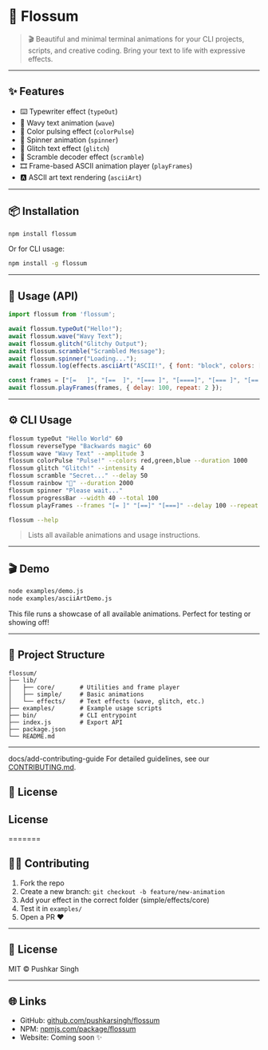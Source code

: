 # 🌸 Flossum

> 🎬 Beautiful and minimal terminal animations for your CLI projects, scripts, and creative coding. Bring your text to life with expressive effects.

---

## ✨ Features

* ⌨️ Typewriter effect (`typeOut`)
* 🌊 Wavy text animation (`wave`)
* 🌈 Color pulsing effect (`colorPulse`)
* 🔁 Spinner animation (`spinner`)
* 🤯 Glitch text effect (`glitch`)
* 🧩 Scramble decoder effect (`scramble`)
* 🎞 Frame-based ASCII animation player (`playFrames`)
* 🅰️ ASCII art text rendering (`asciiArt`)

---

## 📦 Installation

```bash
npm install flossum
```

Or for CLI usage:

```bash
npm install -g flossum
```

---

## 🧪 Usage (API)

```js
import flossum from 'flossum';

await flossum.typeOut("Hello!");
await flossum.wave("Wavy Text");
await flossum.glitch("Glitchy Output");
await flossum.scramble("Scrambled Message");
await flossum.spinner("Loading...");
await flossum.log(effects.asciiArt("ASCII!", { font: "block", colors: ["cyan", "magenta"] }));

const frames = ["[=   ]", "[==  ]", "[=== ]", "[====]", "[=== ]", "[==  ]", "[=   ]"];
await flossum.playFrames(frames, { delay: 100, repeat: 2 });
```

---

## ⚙️ CLI Usage

```bash
flossum typeOut "Hello World" 60
flossum reverseType "Backwards magic" 60
flossum wave "Wavy Text" --amplitude 3
flossum colorPulse "Pulse!" --colors red,green,blue --duration 1000
flossum glitch "Glitch!" --intensity 4
flossum scramble "Secret..." --delay 50
flossum rainbow "🌈" --duration 2000
flossum spinner "Please wait..."
flossum progressBar --width 40 --total 100
flossum playFrames --frames "[= ]" "[==]" "[===]" --delay 100 --repeat 2
```

```bash
flossum --help
```

> Lists all available animations and usage instructions.

---

## 🎬 Demo

```bash
node examples/demo.js
node examples/asciiArtDemo.js
```

This file runs a showcase of all available animations. Perfect for testing or showing off!

---

## 📁 Project Structure

```
flossum/
├── lib/
│   ├── core/       # Utilities and frame player
│   ├── simple/     # Basic animations
│   └── effects/    # Text effects (wave, glitch, etc.)
├── examples/       # Example usage scripts
├── bin/            # CLI entrypoint
├── index.js        # Export API
├── package.json
└── README.md
```

---

docs/add-contributing-guide
For detailed guidelines, see our [CONTRIBUTING.md](./CONTRIBUTING.md).

## 📝 License

## License
=======
## 🧑‍💻 Contributing

1. Fork the repo
2. Create a new branch: `git checkout -b feature/new-animation`
3. Add your effect in the correct folder (simple/effects/core)
4. Test it in `examples/`
5. Open a PR ❤️

---

## 🧾 License

MIT © Pushkar Singh

---

## 🌐 Links

* GitHub: [github.com/pushkarsingh/flossum](https://github.com/pushkarsingh/flossum)
* NPM: [npmjs.com/package/flossum](https://www.npmjs.com/package/flossum)
* Website: Coming soon ✨
